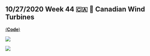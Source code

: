 ## 10/27/2020 Week 44 🇨🇦 💨 Canadian Wind Turbines
[(**Code**)](https://github.com/schmid07/TidyTuesday_Weekly_Data_Viz_Challenge/blob/main/Code/2020_44_wind_turbines.Rmd)

![](https://raw.githubusercontent.com/schmid07/TidyTuesday_Weekly_Data_Viz_Challenge/main/plots/2020_44/2020_44.png)

![](https://raw.githubusercontent.com/schmid07/TidyTuesday_Weekly_Data_Viz_Challenge/main/plots/2020_44/2020_44.gif)


